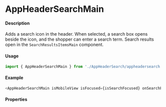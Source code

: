 # AppHeaderSearchMain

#### Description

Adds a search icon in the header. When selected, a search box opens beside the icon, and the shopper can enter a search term. Search results open in the `SearchResultsItemsMain` component.

#### Usage

```js
import { AppHeaderSearchMain } from './AppHeaderSearch/appheadersearch.main';
```

#### Example

```js
<AppHeaderSearchMain isMobileView isFocused={isSearchFocused} onSearchPage={onSearchPage} />
```

#### Properties

<!-- PROPS -->
